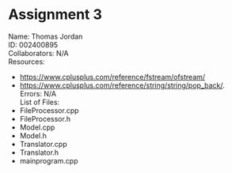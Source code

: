 # Assignment 3
Name: Thomas Jordan   
ID: 002400895   
Collaborators: N/A   
Resources:
- https://www.cplusplus.com/reference/fstream/ofstream/
- https://www.cplusplus.com/reference/string/string/pop_back/.    
Errors: N/A      
List of Files:
- FileProcessor.cpp
- FileProcessor.h
- Model.cpp
- Model.h
- Translator.cpp
- Translator.h
- mainprogram.cpp
